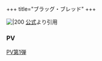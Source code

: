 +++
title="ブラッグ・ブレッド"
+++

![|200](https://www.black-bullet.net/core_sys/images/contents/00000017/base/l3.jpg)
[公式](https://www.google.com/url?sa=i&url=https%3A%2F%2Fwww.black-bullet.net%2Fcontents%2Fcd%2Findex.html&psig=AOvVaw0ld8aneV6KpRZb9vAtu_Z_&ust=1720686834916000&source=images&cd=vfe&opi=89978449&ved=0CBEQjRxqFwoTCNC31aWInIcDFQAAAAAdAAAAABAE)より引用


### PV
[PV第1弾](https://www.youtube.com/watch?v=pqzHE-Y6538)

